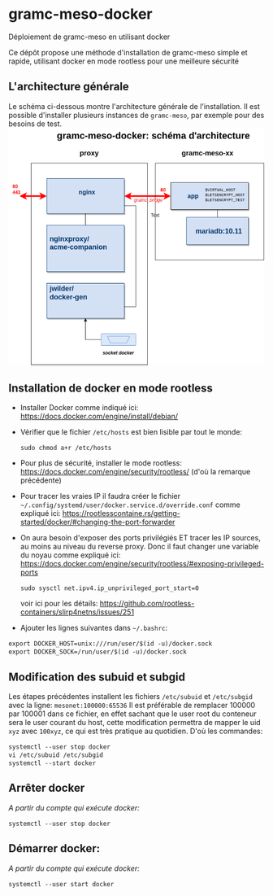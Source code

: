 # gramc-meso-docker
Déploiement de gramc-meso en utilisant docker

Ce dépôt propose une méthode d'installation de gramc-meso simple et rapide, utilisant docker en mode rootless pour une meilleure sécurité

## L'architecture générale

Le schéma ci-dessous montre l'architecture générale de l'installation. Il est possible d'installer plusieurs instances de `gramc-meso`, par exemple pour des besoins de test.
![Schéma d'architecture de gramc-meso déployé par docker.](architecture.drawio.png)

Installation de docker en mode rootless
-----

- Installer Docker comme indiqué ici: https://docs.docker.com/engine/install/debian/

- Vérifier que le fichier `/etc/hosts` est bien lisible par tout le monde:

  ```
  sudo chmod a+r /etc/hosts
  ```

- Pour plus de sécurité, installer le mode rootless: https://docs.docker.com/engine/security/rootless/ (d'où la remarque précédente)

- Pour tracer les vraies IP il faudra créer le fichier `~/.config/systemd/user/docker.service.d/override.conf` 
  comme expliqué ici: https://rootlesscontaine.rs/getting-started/docker/#changing-the-port-forwarder

- On aura besoin d'exposer des ports privilégiés ET tracer les IP sources, au moins au niveau du reverse proxy. Donc il faut changer une variable du noyau comme expliqué ici: https://docs.docker.com/engine/security/rootless/#exposing-privileged-ports
  
  ```
  sudo sysctl net.ipv4.ip_unprivileged_port_start=0
  ```
  
  
  voir ici pour les détails: https://github.com/rootless-containers/slirp4netns/issues/251
  
- Ajouter les lignes suivantes dans `~/.bashrc`:
```
export DOCKER_HOST=unix:///run/user/$(id -u)/docker.sock
export DOCKER_SOCK=/run/user/$(id -u)/docker.sock
```

Modification des subuid et subgid
-----

Les étapes précédentes installent les fichiers `/etc/subuid` et `/etc/subgid` avec la ligne: `mesonet:100000:65536` Il est préférable de remplacer 100000 par 100001 dans ce fichier, en effet sachant que le user root du conteneur sera le user courant du host, cette modification permettra de mapper le uid `xyz` avec `100xyz`, ce qui est très pratique au quotidien. D'où les commandes:

```
systemctl --user stop docker
vi /etc/subuid /etc/subgid
systemctl --start docker
```

## Arrêter docker

*A partir du compte qui exécute docker:*

```
systemctl --user stop docker
```

## Démarrer docker:

*A partir du compte qui exécute docker:*

```
systemctl --user start docker
```

